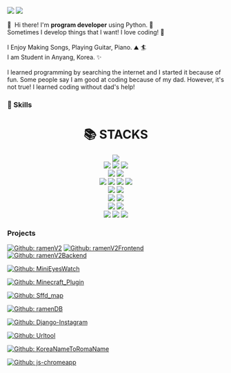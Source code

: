 <p>
  <a href="mailto:appoung@naver.com"><img src="https://img.shields.io/badge/appoung@naver.com-03C75A?style=flat-square&logo=naver&logoColor=white&link=mailto:appoung@naver.com"/></a>
  <a href="https://youtube.com/c/%ED%95%9C%EB%B3%91%EC%A4%80tv" target="_blank"><img src="https://img.shields.io/badge/한병준tv-FF0000?style=flat-square&logo=Youtube&logoColor=white"/></a>
</p>

<p>
  👋&nbsp; Hi there! I'm <b>program developer</b> using Python. 🚀<br/>
  Sometimes I develop things that I want! I love coding! 💖<br/><br/>
  I Enjoy Making Songs, Playing Guitar, Piano. ⛰ 🏄<br/>
  I am Student in Anyang, Korea. ✨ <br/><br/>
  I learned programming by searching the internet and I started it because of fun.
  Some people say I am good at coding because of my dad. However, it's not true! I learned coding without dad's help!
</p>


### 💪 Skills
<div align=center><h1>📚 STACKS</h1></div>
<div align=center> 
  <img src="https://img.shields.io/badge/python-3776AB?style=for-the-badge&logo=python&logoColor=white">
  <br>
  
  <img src="https://img.shields.io/badge/html5-E34F26?style=for-the-badge&logo=html5&logoColor=white"> 
  <img src="https://img.shields.io/badge/css-1572B6?style=for-the-badge&logo=css3&logoColor=white"> 
  <img src="https://img.shields.io/badge/javascript-F7DF1E?style=for-the-badge&logo=javascript&logoColor=black">
  <br>
  
  <img src="https://img.shields.io/badge/SQLite-003B57?style=for-the-badge&logo=SQLite&logoColor=white"/>
  <img src="https://img.shields.io/badge/firebase-FFCA28?style=for-the-badge&logo=firebase&logoColor=white">
  <br>
  
  <img src="https://img.shields.io/badge/react-61DAFB?style=for-the-badge&logo=react&logoColor=black">
  <img src="https://img.shields.io/badge/django-092E20?style=for-the-badge&logo=django&logoColor=white">
  <img src="https://img.shields.io/badge/flask-000000?style=for-the-badge&logo=flask&logoColor=white">
  
  
  <img src="https://img.shields.io/badge/bootstrap-7952B3?style=for-the-badge&logo=bootstrap&logoColor=white">
  <br>

  
   <img src="https://img.shields.io/badge/github-181717?style=for-the-badge&logo=github&logoColor=white">
  <img src="https://img.shields.io/badge/git-F05032?style=for-the-badge&logo=git&logoColor=white">
  <br>
  
 
  <img src="https://img.shields.io/badge/linux-FCC624?style=for-the-badge&logo=linux&logoColor=black"> 
  <img src="https://img.shields.io/badge/Google Cloud-4285F4?style=for-the-badge&logo=Google Cloud&logoColor=white"/>
  <br>


  <img src="https://img.shields.io/badge/RaspberryPi-EF476F?style=for-the-badge&logo=Raspberry Pi&logoColor=white"/> 
  <img src="https://img.shields.io/badge/Arduino-1B9AAA?style=for-the-badge&logo=Arduino&logoColor=white"/>
  <br>


  <img src="https://img.shields.io/badge/Visual%20Studio%20Code-007ACC?style=for-the-badge&logo=Visual%20Studio%20Code&logoColor=white"/>
  <img src="https://img.shields.io/badge/PyCharm-000000?style=for-the-badge&logo=PyCharm&logoColor=white"/>
  <img src="https://img.shields.io/badge/VIM-%2311AB00.svg?&style=for-the-badge&logo=vim&logoColor=white"/>
</div>

### Projects
[![Github: ramenV2](https://img.shields.io/badge/Github-ramenV2-6528F7.svg)](https://github.com/appoung/ramen_storageV2)
[![Github: ramenV2Frontend](https://img.shields.io/badge/Github-ramenV2Frontend-6528F7.svg)](https://github.com/appoung/ramen_storage_frontend)
[![Github: ramenV2Backend](https://img.shields.io/badge/Github-ramenV2Backend-6528F7.svg)](https://github.com/appoung/ramen_storage_backend)


[![Github: MiniEyesWatch](https://img.shields.io/badge/Github-MiniEyesWatch-8BE8CB.svg)](https://github.com/appoung/MiniEyesWatch)



[![Github: Minecraft_Plugin](https://img.shields.io/badge/Github-Minecraft_Plugin-FFAA00.svg)](https://github.com/appoung/Minecraft_Plugin)


[![Github: Sffd_map](https://img.shields.io/badge/Github-SffdMap-B4E1FF.svg)](https://github.com/appoung/sffd_map)


[![Github: ramenDB](https://img.shields.io/badge/Github-ramenDB-F5FFC6.svg)](https://github.com/appoung/ramenDB)


[![Github: Django-Instagram](https://img.shields.io/badge/Github-Django_Instagram-AB87FF.svg)](https://github.com/appoung/Django_Instagram)

[![Github: Urltool](https://img.shields.io/badge/Github-UrlTool-FFACE4.svg)](https://github.com/appoung/url-tool)


[![Github: KoreaNameToRomaName](https://img.shields.io/badge/Github-KoreaNameToRomaName-C1FF9B.svg)](https://github.com/appoung/korea_name_to_roma_name)


[![Github: js-chromeapp](https://img.shields.io/badge/Github-jschromeapp-f0db4f.svg)](https://github.com/appoung/js-chromeapp)
